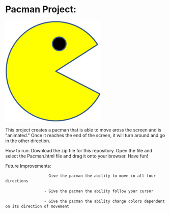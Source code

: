 # Pacman Project: 

<img src= "./Images/PacMan1.png" width = '300' />

This project creates a pacman that is able to move aross the screen and is "animated." 
Once it reaches the end of the screen, it will turn around and go in the other direction.

How to run: Download the zip file for this repository. Open the file and select the Pacman.html file and drag it onto your browser. Have fun!

Future Improvements: 

                     - Give the pacman the ability to move in all four directions

                     - Give the pacman the ability follow your cursor
                     
                     - Give the pacman the ability change colors dependent on its direction of movement
